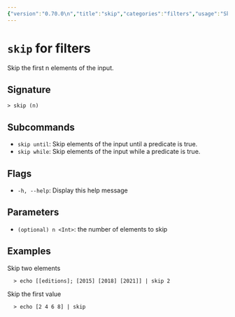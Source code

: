 ```yaml
---
{"version":"0.70.0\n","title":"skip","categories":"filters","usage":"Skip the first n elements of the input.\n"}
---
```

<!-- THIS FILE IS GENERATED BY update_book_commands.cjs USING NUSHELL'S HELP COMMANDS.
REFRAIN FROM EDITING IT MANUALLY.-->
# <code>skip</code> for filters

<div class='command-title'>Skip the first n elements of the input.</div>

## Signature

```> skip (n)```

## Subcommands

 * ```skip until```: Skip elements of the input until a predicate is true.
 * ```skip while```: Skip elements of the input while a predicate is true.
## Flags

 * ```-h, --help```: Display this help message
## Parameters

 * ```(optional) n <Int>```: the number of elements to skip
## Examples

  Skip two elements
```shell
  > echo [[editions]; [2015] [2018] [2021]] | skip 2
```
  Skip the first value
```shell
  > echo [2 4 6 8] | skip
```


